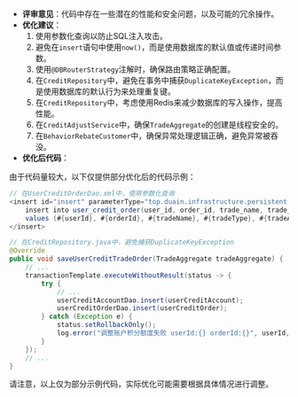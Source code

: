 - **评审意见**：代码中存在一些潜在的性能和安全问题，以及可能的冗余操作。
- **优化建议**：
  1. 使用参数化查询以防止SQL注入攻击。
  2. 避免在`insert`语句中使用`now()`，而是使用数据库的默认值或传递时间参数。
  3. 使用`@DBRouterStrategy`注解时，确保路由策略正确配置。
  4. 在`CreditRepository`中，避免在事务中捕获`DuplicateKeyException`，而是使用数据库的默认行为来处理重复键。
  5. 在`CreditRepository`中，考虑使用Redis来减少数据库的写入操作，提高性能。
  6. 在`CreditAdjustService`中，确保`TradeAggregate`的创建是线程安全的。
  7. 在`BehaviorRebateCustomer`中，确保异常处理逻辑正确，避免异常被吞没。
- **优化后代码**：

由于代码量较大，以下仅提供部分优化后的代码示例：

```java
// 在UserCreditOrderDao.xml中，使用参数化查询
<insert id="insert" parameterType="top.duain.infrastructure.persistent.po.UserCreditOrder">
    insert into user_credit_order(user_id, order_id, trade_name, trade_type, trade_amount, out_business_no, create_time, update_time)
    values (#{userId}, #{orderId}, #{tradeName}, #{tradeType}, #{tradeAmount}, #{outBusinessNo}, #{createTime}, #{updateTime})
</insert>

// 在CreditRepository.java中，避免捕获DuplicateKeyException
@Override
public void saveUserCreditTradeOrder(TradeAggregate tradeAggregate) {
    // ...
    transactionTemplate.executeWithoutResult(status -> {
        try {
            // ...
            userCreditAccountDao.insert(userCreditAccount);
            userCreditOrderDao.insert(userCreditOrder);
        } catch (Exception e) {
            status.setRollbackOnly();
            log.error("调整账户积分额度失败 userId:{} orderId:{}", userId, creditOrderEntity.getOrderId(), e);
        }
    });
    // ...
}
```

请注意，以上仅为部分示例代码，实际优化可能需要根据具体情况进行调整。